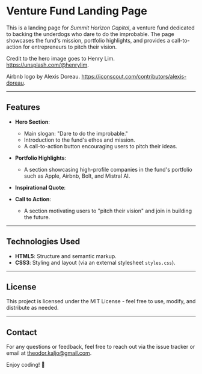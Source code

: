 # Venture Fund Landing Page

This is a landing page for *Summit Horizon Capital*, a venture fund dedicated to backing the underdogs who dare to do the improbable. The page showcases the fund's mission, portfolio highlights, and provides a call-to-action for entrepreneurs to pitch their vision.

Credit to the hero image goes to Henry Lim. https://unsplash.com/@henrylim.

Airbnb logo by Alexis Doreau. https://iconscout.com/contributors/alexis-doreau.

---

## Features

- **Hero Section**:  
  - Main slogan: "Dare to do the improbable."  
  - Introduction to the fund's ethos and mission.  
  - A call-to-action button encouraging users to pitch their ideas.

- **Portfolio Highlights**:  
  - A section showcasing high-profile companies in the fund's portfolio such as Apple, Airbnb, Bolt, and Mistral AI.

- **Inspirational Quote**:  

- **Call to Action**:  
  - A section motivating users to "pitch their vision" and join in building the future.

---

## Technologies Used

- **HTML5**: Structure and semantic markup.
- **CSS3**: Styling and layout (via an external stylesheet `styles.css`).

---

## License

This project is licensed under the MIT License - feel free to use, modify, and distribute as needed.

---

## Contact

For any questions or feedback, feel free to reach out via the issue tracker or email at theodor.kaljo@gmail.com.

Enjoy coding! 🚀